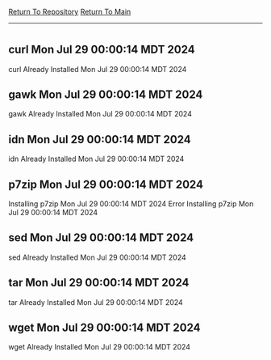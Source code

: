 [Return To Repository](https://github.com/DigitalWarrior/piholeparser/)
[Return To Main](https://github.com/DigitalWarrior/piholeparser/blob/master/RecentRunLogs/Mainlog.md)
____________________________________
# 
## curl Mon Jul 29 00:00:14 MDT 2024
curl Already Installed Mon Jul 29 00:00:14 MDT 2024
## gawk Mon Jul 29 00:00:14 MDT 2024
gawk Already Installed Mon Jul 29 00:00:14 MDT 2024
## idn Mon Jul 29 00:00:14 MDT 2024
idn Already Installed Mon Jul 29 00:00:14 MDT 2024
## p7zip Mon Jul 29 00:00:14 MDT 2024
Installing p7zip Mon Jul 29 00:00:14 MDT 2024
Error Installing p7zip Mon Jul 29 00:00:14 MDT 2024
## sed Mon Jul 29 00:00:14 MDT 2024
sed Already Installed Mon Jul 29 00:00:14 MDT 2024
## tar Mon Jul 29 00:00:14 MDT 2024
tar Already Installed Mon Jul 29 00:00:14 MDT 2024
## wget Mon Jul 29 00:00:14 MDT 2024
wget Already Installed Mon Jul 29 00:00:14 MDT 2024
